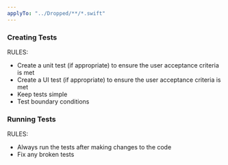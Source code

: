 ```yaml
---
applyTo: "../Dropped/**/*.swift"
---
```


### Creating Tests

RULES:

- Create a unit test (if appropriate) to ensure the user acceptance criteria is met
- Create a UI test (if appropriate) to ensure the user acceptance criteria is met
- Keep tests simple
- Test boundary conditions

### Running Tests

RULES:

- Always run the tests after making changes to the code
- Fix any broken tests
